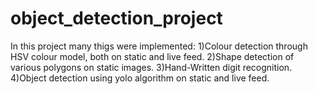 # object_detection_project
In this project many thigs were implemented:
1)Colour detection through HSV colour model, both on static and live feed.
2)Shape detection of various polygons on static images.
3)Hand-Written digit recognition.
4)Object detection using yolo algorithm on static and live feed.


